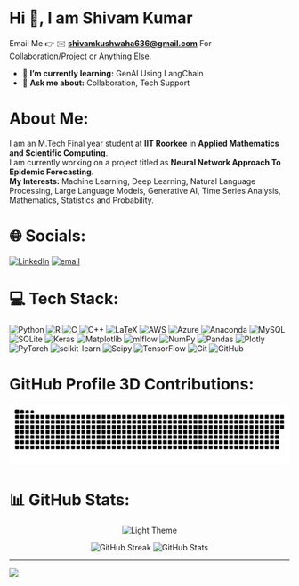 # Hi 👋, I am Shivam Kumar
Email Me 👉 ✉️ **shivamkushwaha636@gmail.com** For Collaboration/Project or Anything Else.
- 🌱 **I’m currently learning:** GenAI Using LangChain
- 💬 **Ask me about:** Collaboration, Tech Support

#  About Me:
I am an M.Tech Final year student at **IIT Roorkee** in **Applied Mathematics and Scientific Computing**.<br>I am currently working on a project titled as **Neural Network Approach To Epidemic Forecasting**.<br>**My Interests:** Machine Learning, Deep Learning, Natural Language Processing, Large Language Models, Generative AI, Time Series Analysis, Mathematics, Statistics and Probability.


# 🌐 Socials:
[![LinkedIn](https://img.shields.io/badge/LinkedIn-%230077B5.svg?logo=linkedin&logoColor=white)](https://www.linkedin.com/in/shivam20kumar/) [![email](https://img.shields.io/badge/Email-D14836?logo=gmail&logoColor=white)](mailto:shivamkushwaha636@gmail.com) 


# 💻 Tech Stack:
![Python](https://img.shields.io/badge/python-3670A0?style=for-the-badge&logo=python&logoColor=ffdd54) ![R](https://img.shields.io/badge/r-%23276DC3.svg?style=for-the-badge&logo=r&logoColor=white) ![C](https://img.shields.io/badge/c-%2300599C.svg?style=for-the-badge&logo=c&logoColor=white) ![C++](https://img.shields.io/badge/c++-%2300599C.svg?style=for-the-badge&logo=c%2B%2B&logoColor=white) ![LaTeX](https://img.shields.io/badge/latex-%23008080.svg?style=for-the-badge&logo=latex&logoColor=white) ![AWS](https://img.shields.io/badge/AWS-%23FF9900.svg?style=for-the-badge&logo=amazon-aws&logoColor=white) ![Azure](https://img.shields.io/badge/azure-%230072C6.svg?style=for-the-badge&logo=microsoftazure&logoColor=white) ![Anaconda](https://img.shields.io/badge/Anaconda-%2344A833.svg?style=for-the-badge&logo=anaconda&logoColor=white) ![MySQL](https://img.shields.io/badge/mysql-4479A1.svg?style=for-the-badge&logo=mysql&logoColor=white) ![SQLite](https://img.shields.io/badge/sqlite-%2307405e.svg?style=for-the-badge&logo=sqlite&logoColor=white) ![Keras](https://img.shields.io/badge/Keras-%23D00000.svg?style=for-the-badge&logo=Keras&logoColor=white) ![Matplotlib](https://img.shields.io/badge/Matplotlib-%23ffffff.svg?style=for-the-badge&logo=Matplotlib&logoColor=black) ![mlflow](https://img.shields.io/badge/mlflow-%23d9ead3.svg?style=for-the-badge&logo=numpy&logoColor=blue) ![NumPy](https://img.shields.io/badge/numpy-%23013243.svg?style=for-the-badge&logo=numpy&logoColor=white) ![Pandas](https://img.shields.io/badge/pandas-%23150458.svg?style=for-the-badge&logo=pandas&logoColor=white) ![Plotly](https://img.shields.io/badge/Plotly-%233F4F75.svg?style=for-the-badge&logo=plotly&logoColor=white) ![PyTorch](https://img.shields.io/badge/PyTorch-%23EE4C2C.svg?style=for-the-badge&logo=PyTorch&logoColor=white) ![scikit-learn](https://img.shields.io/badge/scikit--learn-%23F7931E.svg?style=for-the-badge&logo=scikit-learn&logoColor=white) ![Scipy](https://img.shields.io/badge/SciPy-%230C55A5.svg?style=for-the-badge&logo=scipy&logoColor=%white) ![TensorFlow](https://img.shields.io/badge/TensorFlow-%23FF6F00.svg?style=for-the-badge&logo=TensorFlow&logoColor=white) ![Git](https://img.shields.io/badge/git-%23F05033.svg?style=for-the-badge&logo=git&logoColor=white) ![GitHub](https://img.shields.io/badge/github-%23121011.svg?style=for-the-badge&logo=github&logoColor=white)


# GitHub Profile 3D Contributions:

<!--
![](./profile-3d-contrib/profile-gitblock.svg)
-->


<picture>
  <source media="(prefers-color-scheme: dark)" srcset="https://raw.githubusercontent.com/Shivam12kushwaha/Shivam12kushwaha/output/github-snake-dark.svg" />
  <source media="(prefers-color-scheme: light)" srcset="https://raw.githubusercontent.com/Shivam12kushwaha/Shivam12kushwaha/output/github-snake.svg" />
  <img alt="github-snake" src="https://raw.githubusercontent.com/Shivam12kushwaha/Shivam12kushwaha/output/github-snake.svg" />
</picture>


# 📊 GitHub Stats:
<p align="center">
  <img src="https://github-readme-stats.vercel.app/api/top-langs?username=Shivam12kushwaha&layout=compact&theme=default" alt="Light Theme" height="160"/>
</p>

<p align="center">
  <img src="https://nirzak-streak-stats.vercel.app/?user=Shivam12kushwaha&theme=white&hide_border=false" alt="GitHub Streak" height="160"/>
  <img src="https://github-readme-stats.vercel.app/api?username=Shivam12kushwaha&theme=white&hide_border=false&include_all_commits=false&count_private=false" alt="GitHub Stats" height="160"/>
</p>

---
[![](https://visitcount.itsvg.in/api?id=Shivam12kushwaha&icon=0&color=0)](https://visitcount.itsvg.in)

<!-- Proudly created with GPRM ( https://gprm.itsvg.in ) -->
